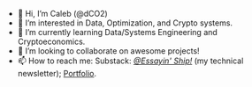 - 👋 Hi, I’m Caleb (@dCO2)
- 👀 I’m interested in Data, Optimization, and Crypto systems.
- 🌱 I’m currently learning Data/Systems Engineering and Cryptoeconomics.
- 💞️ I’m looking to collaborate on awesome projects!
- 📫 How to reach me: Substack: [_@Essayin' Ship!_](https://essayinship.substack.com/) (my technical newsletter); [Portfolio](https://naughty-heisenberg-0b32f6.netlify.app/projects/).

<!---
dCO2/dCO2 is a ✨ special ✨ repository because its `README.md` (this file) appears on your GitHub profile.
You can click the Preview link to take a look at your changes.
--->
